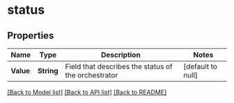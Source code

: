 # status
## Properties

Name | Type | Description | Notes
------------ | ------------- | ------------- | -------------
**Value** | **String** | Field that describes the status of the orchestrator | [default to null]

[[Back to Model list]](../README.md#documentation-for-models) [[Back to API list]](../README.md#documentation-for-api-endpoints) [[Back to README]](../README.md)

